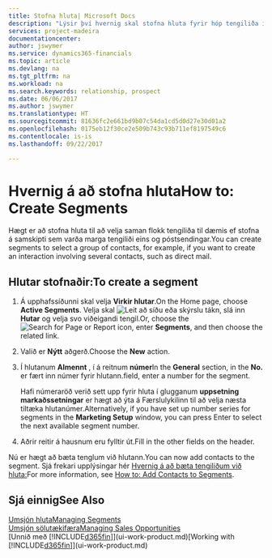 ```yaml
---
title: Stofna hluta| Microsoft Docs
description: "Lýsir því hvernig skal stofna hluta fyrir hóp tengiliða í Financials, t.d. til að ná í nokkra tengiliði með beinum tölvupóstsendingum."
services: project-madeira
documentationcenter: 
author: jswymer
ms.service: dynamics365-financials
ms.topic: article
ms.devlang: na
ms.tgt_pltfrm: na
ms.workload: na
ms.search.keywords: relationship, prospect
ms.date: 06/06/2017
ms.author: jswymer
ms.translationtype: HT
ms.sourcegitcommit: 81636fc2e661bd9b07c54da1cd5d0d27e30d01a2
ms.openlocfilehash: 0175eb12f30ce2e509b743c93b711ef8197549c6
ms.contentlocale: is-is
ms.lasthandoff: 09/22/2017

---
```

# <a name="how-to-create-segments"></a><span data-ttu-id="4038b-103">Hvernig á að stofna hluta</span><span class="sxs-lookup"><span data-stu-id="4038b-103">How to: Create Segments</span></span>
<span data-ttu-id="4038b-104">Hægt er að stofna hluta til að velja saman flokk tengiliða til dæmis ef stofna á samskipti sem varða marga tengiliði eins og póstsendingar.</span><span class="sxs-lookup"><span data-stu-id="4038b-104">You can create segments to select a group of contacts, for example, if you want to create an interaction involving several contacts, such as direct mail.</span></span>

## <a name="to-create-a-segment"></a><span data-ttu-id="4038b-105">Hlutar stofnaðir:</span><span class="sxs-lookup"><span data-stu-id="4038b-105">To create a segment</span></span>
1. <span data-ttu-id="4038b-106">Á upphafssíðunni skal velja **Virkir hlutar**.</span><span class="sxs-lookup"><span data-stu-id="4038b-106">On the Home page, choose **Active Segments**.</span></span> <span data-ttu-id="4038b-107">Velja skal ![Leit að síðu eða skýrslu](media/ui-search/search_small.png "Leit að síðu eða skýrslu táknið") tákn, slá inn  **Hutar** og velja svo viðeigandi tengil.</span><span class="sxs-lookup"><span data-stu-id="4038b-107">Or, choose the ![Search for Page or Report](media/ui-search/search_small.png "Search for Page or Report icon") icon, enter **Segments**, and then choose the related link.</span></span>
2. <span data-ttu-id="4038b-108">Valið er **Nýtt** aðgerð.</span><span class="sxs-lookup"><span data-stu-id="4038b-108">Choose the **New** action.</span></span>
3. <span data-ttu-id="4038b-109">Í hlutanum **Almennt** , í á reitnum **númer**</span><span class="sxs-lookup"><span data-stu-id="4038b-109">In the **General** section, in the **No.**</span></span> <span data-ttu-id="4038b-110">er fært inn númer fyrir hlutann.</span><span class="sxs-lookup"><span data-stu-id="4038b-110">field, enter a number for the segment.</span></span>

    <span data-ttu-id="4038b-111">Hafi númeraröð verið sett upp fyrir hluta í glugganum **uppsetning markaðssetningar** er hægt að ýta á Færslulykilinn til að velja næsta tiltæka hlutanúmer.</span><span class="sxs-lookup"><span data-stu-id="4038b-111">Alternatively, if you have set up number series for segments in the **Marketing Setup** window, you can press Enter to select the next available segment number.</span></span>
4. <span data-ttu-id="4038b-112">Aðrir reitir á hausnum eru fylltir út.</span><span class="sxs-lookup"><span data-stu-id="4038b-112">Fill in the other fields on the header.</span></span>

<span data-ttu-id="4038b-113">Nú er hægt að bæta tenglum við hlutann.</span><span class="sxs-lookup"><span data-stu-id="4038b-113">You can now add contacts to the segment.</span></span> <span data-ttu-id="4038b-114">Sjá frekari upplýsingar hér [Hvernig á að bæta tengiliðum við hluta:](marketing-add-contact-segment.md)</span><span class="sxs-lookup"><span data-stu-id="4038b-114">For more information, see [How to: Add Contacts to Segments](marketing-add-contact-segment.md).</span></span>

## <a name="see-also"></a><span data-ttu-id="4038b-115">Sjá einnig</span><span class="sxs-lookup"><span data-stu-id="4038b-115">See Also</span></span>
[<span data-ttu-id="4038b-116">Umsjón hluta</span><span class="sxs-lookup"><span data-stu-id="4038b-116">Managing Segments</span></span>](marketing-segments.md)  
[<span data-ttu-id="4038b-117">Umsjón sölutækifæra</span><span class="sxs-lookup"><span data-stu-id="4038b-117">Managing Sales Opportunities</span></span>](marketing-manage-sales-opportunities.md)  
<span data-ttu-id="4038b-118">[Unnið með [!INCLUDE[d365fin](includes/d365fin_md.md)]](ui-work-product.md)</span><span class="sxs-lookup"><span data-stu-id="4038b-118">[Working with [!INCLUDE[d365fin](includes/d365fin_md.md)]](ui-work-product.md)</span></span>  

